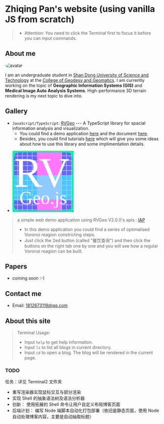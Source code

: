 # Zhiqing Pan's website (using vanilla JS from scratch)
> - Attention: You need to click the Terminal first to focus it before you can input commands.
## About me 
<img src="https://avatars.githubusercontent.com/u/82391775?v=4" width="100" height="100" alt="avatar" style="margin-right: 10px; border-radius: 50%;">

I am an undergraduate student in [Shan Dong University of Science and Technology](https://en.sdust.edu.cn) at the [College of Geodesy and Geomatics](https://gc.sdust.edu.cn/). I am currently working on the topic of **Geographic Information Systems (GIS)** and **Medical Image Auto Analysis Systems**. High-performance 3D terrain rendering is my next topic to dive into.

## Gallery
* `JavaScript/TypeScript`: [RVGeo](https://github.com/pzq123456/RVGeo) --- A TypeScript library for spacial information analysis and visualization. 
  * You could find a demo application [here](https://pzq123456.github.io/RVGeo/dist/index.html) and the document [here](https://pzq123456.github.io/RVGeo/). 
  * Besides, you could find tutorials [here](https://pzq123456.github.io/RVGeo/tutorials/) which will give you some ideas about how to use this library and some implimentation details.
- ![](imgs/logo.svg)

> a simple web demo application using RVGeo V2.0.0's apis : [IAP](https://pzq123456.github.io/IAP/)
> - In this demo application you could find a series of optimalised Voronoi reagion constricting steps. 
> - Just click the 2ed button (called "餐饮查询") and then click the buttons on the right tab one by one and you will see how a regular Voronoi reagion can be built.
## Papers
- coming soon :-)

## Contact me
- Email: 1812673119@qq.com

## About this site

> Terminal Usage:
> - Input `help` to get help information.
> - Input `ls` to list all blogs in current directory.
> - Input `cd` to open a blog. The blog will be rendered in the current page.

### TODO
任务：详见 Terminal2 文件夹
- 重写渲染器实现鼠标交互与部分渲染
- 实现 Shell 的抽象语法树及语法分析器
- 创新： 使用拓展的 Shell 命令让用户自定义布局博客页面
- 后端计划： 编写 Node 端脚本自动化打包部署（依旧是静态页面，使用 Node 自动处理博客内容，主要是自动抽取标题）